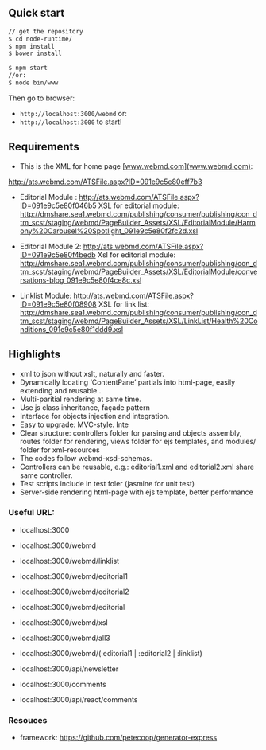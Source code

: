 ## Quick start

```sh
// get the repository
$ cd node-runtime/
$ npm install
$ bower install

$ npm start
//or:
$ node bin/www
```
Then go to browser:
* <code>http://localhost:3000/webmd</code>
or:
* <code>http://localhost:3000</code>
to start!


## Requirements

* This is the XML for home page [www.webmd.com](www.webmd.com):

http://ats.webmd.com/ATSFile.aspx?ID=091e9c5e80eff7b3

* Editorial Module : http://ats.webmd.com/ATSFile.aspx?ID=091e9c5e80f046b5
XSL for editorial module:
http://dmshare.sea1.webmd.com/publishing/consumer/publishing/con_dtm_scst/staging/webmd/PageBuilder_Assets/XSL/EditorialModule/Harmony%20Carousel%20Spotlight_091e9c5e80f2fc2d.xsl

* Editorial Module 2: http://ats.webmd.com/ATSFile.aspx?ID=091e9c5e80f4bedb
Xsl for editorial module:
http://dmshare.sea1.webmd.com/publishing/consumer/publishing/con_dtm_scst/staging/webmd/PageBuilder_Assets/XSL/EditorialModule/conversations-blog_091e9c5e80f4ce8c.xsl

* Linklist Module: http://ats.webmd.com/ATSFile.aspx?ID=091e9c5e80f08908
XSL for link list:
http://dmshare.sea1.webmd.com/publishing/consumer/publishing/con_dtm_scst/staging/webmd/PageBuilder_Assets/XSL/LinkList/Health%20Conditions_091e9c5e80f1ddd9.xsl


## Highlights

* xml to json without xslt, naturally and faster.
* Dynamically locating ‘ContentPane’ partials into html-page, easily extending and reusable..
* Multi-paritial rendering at same time.
* Use js class inheritance, façade pattern
* Interface for objects injection and integration.
* Easy to upgrade: MVC-style. Inte
* Clear structure: controllers folder for parsing and objects assembly, routes folder for rendering, views folder for ejs templates, and modules/ folder for xml-resources
* The codes follow webmd-xsd-schemas.
* Controllers can be reusable, e.g.: editorial1.xml and editorial2.xml share same controller.
* Test scripts include in test foler (jasmine for unit test)
* Server-side rendering html-page with ejs template, better performance


### Useful URL:
* localhost:3000
* localhost:3000/webmd
* localhost:3000/webmd/linklist
* localhost:3000/webmd/editorial1
* localhost:3000/webmd/editorial2
* localhost:3000/webmd/editorial
* localhost:3000/webmd/xsl
* localhost:3000/webmd/all3
* localhost:3000/webmd/(:editorial1 | :editorial2 | :linklist)

* localhost:3000/api/newsletter
* localhost:3000/comments
* localhost:3000/api/react/comments


### Resouces
* framework: https://github.com/petecoop/generator-express
